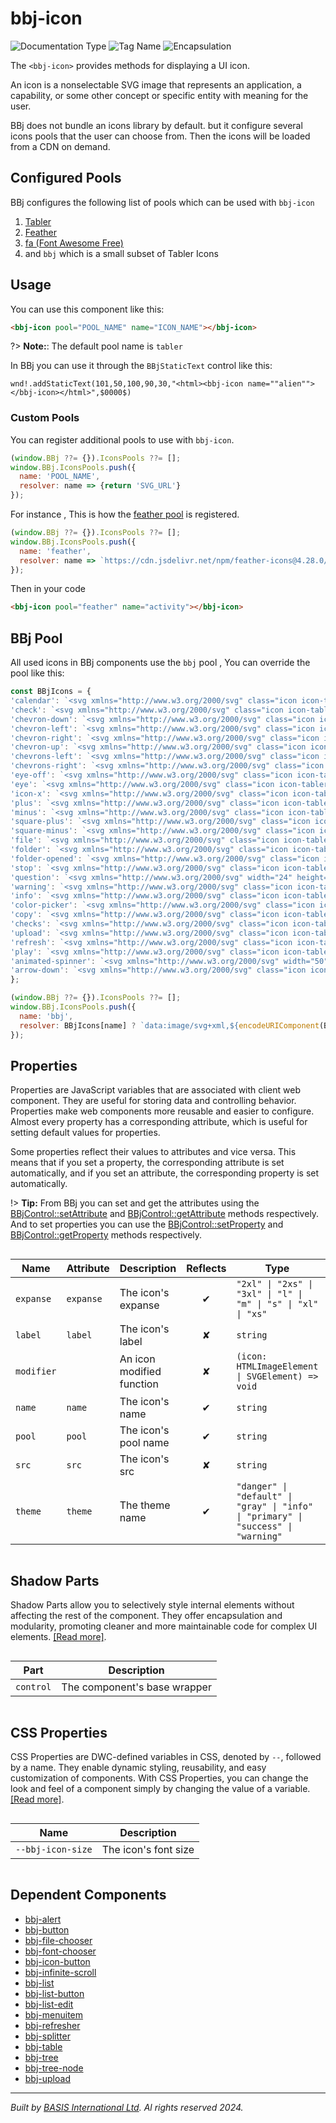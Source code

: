 # bbj-icon
![Documentation Type](https://img.shields.io/badge/Documentation-dwc-%23006aff) ![Tag Name](https://img.shields.io/badge/Component-bbj--icon-%23006aff)  ![Encapsulation](https://img.shields.io/badge/Encapsulation-shadow-%23006aff)

The `<bbj-icon>` provides methods for displaying a UI icon.

An icon is a nonselectable SVG image that represents an application, a capability, or some other concept or
specific entity with meaning for the user.

BBj does not bundle an icons library by default. but it configure several icons pools that the user can choose from.
Then the icons will be loaded from a CDN on demand.


## Configured Pools

BBj configures the following list of pools which can be used with `bbj-icon`

1. [Tabler](https://tabler-icons.io/)
2. [Feather](https://feathericons.com/)
3. [fa (Font Awesome Free)](https://fontawesome.com/)
4. and `bbj` which is a small subset of Tabler Icons


## Usage

You can use this component like this:

```html
<bbj-icon pool="POOL_NAME" name="ICON_NAME"></bbj-icon>
```

?> **Note:**: The default pool name is `tabler`

In BBj you can use it through the `BBjStaticText` control like this:

```BBj
wnd!.addStaticText(101,50,100,90,30,"<html><bbj-icon name=""alien""></bbj-icon></html>",$0000$)
```

### Custom Pools

You can register additional pools to use with `bbj-icon`.

```javascript
(window.BBj ??= {}).IconsPools ??= [];
window.BBj.IconsPools.push({
  name: 'POOL_NAME',
  resolver: name => {return 'SVG_URL'}
});
````

For instance , This is how the [feather pool](https://feathericons.com/) is registered.
```javascript
(window.BBj ??= {}).IconsPools ??= [];
window.BBj.IconsPools.push({
  name: 'feather',
  resolver: name => `https://cdn.jsdelivr.net/npm/feather-icons@4.28.0/dist/icons/${name}.svg`
});
````

Then in your code

```html
<bbj-icon pool="feather" name="activity"></bbj-icon>
```

## BBj Pool

All used icons in BBj components use the `bbj` pool , You can override the pool like this:

``` javascript
const BBjIcons = {
'calendar': `<svg xmlns="http://www.w3.org/2000/svg" class="icon icon-tabler icon-tabler-calendar" width="24" height="24" viewBox="0 0 24 24" stroke-width="2" stroke="currentColor" fill="none" stroke-linecap="round" stroke-linejoin="round"> <path stroke="none" d="M0 0h24v24H0z" fill="none"/> <rect x="4" y="5" width="16" height="16" rx="2"/> <line x1="16" y1="3" x2="16" y2="7"/> <line x1="8" y1="3" x2="8" y2="7"/> <line x1="4" y1="11" x2="20" y2="11"/> <line x1="11" y1="15" x2="12" y2="15"/> <line x1="12" y1="15" x2="12" y2="18"/></svg>`,
'check': `<svg xmlns="http://www.w3.org/2000/svg" class="icon icon-tabler icon-tabler-check" width="24" height="24" viewBox="0 0 24 24" stroke-width="2" stroke="currentColor" fill="none" stroke-linecap="round" stroke-linejoin="round"> <path stroke="none" d="M0 0h24v24H0z" fill="none"/> <path d="M5 12l5 5l10 -10"/></svg>`,
'chevron-down': `<svg xmlns="http://www.w3.org/2000/svg" class="icon icon-tabler icon-tabler-chevron-down" width="24" height="24" viewBox="0 0 24 24" stroke-width="2" stroke="currentColor" fill="none" stroke-linecap="round" stroke-linejoin="round"> <path stroke="none" d="M0 0h24v24H0z" fill="none"/> <polyline points="6 9 12 15 18 9"/></svg>`,
'chevron-left': `<svg xmlns="http://www.w3.org/2000/svg" class="icon icon-tabler icon-tabler-chevron-left" width="24" height="24" viewBox="0 0 24 24" stroke-width="2" stroke="currentColor" fill="none" stroke-linecap="round" stroke-linejoin="round"> <path stroke="none" d="M0 0h24v24H0z" fill="none"/> <polyline points="15 6 9 12 15 18"/></svg>`,
'chevron-right': `<svg xmlns="http://www.w3.org/2000/svg" class="icon icon-tabler icon-tabler-chevron-right" width="24" height="24" viewBox="0 0 24 24" stroke-width="2" stroke="currentColor" fill="none" stroke-linecap="round" stroke-linejoin="round"> <path stroke="none" d="M0 0h24v24H0z" fill="none"/> <polyline points="9 6 15 12 9 18"/></svg>`,
'chevron-up': `<svg xmlns="http://www.w3.org/2000/svg" class="icon icon-tabler icon-tabler-chevron-up" width="24" height="24" viewBox="0 0 24 24" stroke-width="2" stroke="currentColor" fill="none" stroke-linecap="round" stroke-linejoin="round"> <path stroke="none" d="M0 0h24v24H0z" fill="none"/> <polyline points="6 15 12 9 18 15"/></svg>`,
'chevrons-left': `<svg xmlns="http://www.w3.org/2000/svg" class="icon icon-tabler icon-tabler-chevrons-left" width="24" height="24" viewBox="0 0 24 24" stroke-width="2" stroke="currentColor" fill="none" stroke-linecap="round" stroke-linejoin="round"><path stroke="none" d="M0 0h24v24H0z" fill="none"></path><polyline points="11 7 6 12 11 17"></polyline><polyline points="17 7 12 12 17 17"></polyline></svg>`,
'chevrons-right': `<svg xmlns="http://www.w3.org/2000/svg" class="icon icon-tabler icon-tabler-chevrons-right" width="24" height="24" viewBox="0 0 24 24" stroke-width="2" stroke="currentColor" fill="none" stroke-linecap="round" stroke-linejoin="round"><path stroke="none" d="M0 0h24v24H0z" fill="none"></path><polyline points="7 7 12 12 7 17"></polyline><polyline points="13 7 18 12 13 17"></polyline></svg>`,
'eye-off': `<svg xmlns="http://www.w3.org/2000/svg" class="icon icon-tabler icon-tabler-eye-off" width="24" height="24" viewBox="0 0 24 24" stroke-width="2" stroke="currentColor" fill="none" stroke-linecap="round" stroke-linejoin="round"> <path stroke="none" d="M0 0h24v24H0z" fill="none"/> <line x1="3" y1="3" x2="21" y2="21"/> <path d="M10.584 10.587a2 2 0 0 0 2.828 2.83"/> <path d="M9.363 5.365a9.466 9.466 0 0 1 2.637 -.365c4 0 7.333 2.333 10 7c-.778 1.361 -1.612 2.524 -2.503 3.488m-2.14 1.861c-1.631 1.1 -3.415 1.651 -5.357 1.651c-4 0 -7.333 -2.333 -10 -7c1.369 -2.395 2.913 -4.175 4.632 -5.341"/></svg>`,
'eye': `<svg xmlns="http://www.w3.org/2000/svg" class="icon icon-tabler icon-tabler-eye" width="24" height="24" viewBox="0 0 24 24" stroke-width="2" stroke="currentColor" fill="none" stroke-linecap="round" stroke-linejoin="round"> <path stroke="none" d="M0 0h24v24H0z" fill="none"/> <circle cx="12" cy="12" r="2"/> <path d="M22 12c-2.667 4.667 -6 7 -10 7s-7.333 -2.333 -10 -7c2.667 -4.667 6 -7 10 -7s7.333 2.333 10 7"/></svg>`,
'icon-x': `<svg xmlns="http://www.w3.org/2000/svg" class="icon icon-tabler icon-tabler-x" width="24" height="24" viewBox="0 0 24 24" stroke-width="2" stroke="currentColor" fill="none" stroke-linecap="round" stroke-linejoin="round"> <path stroke="none" d="M0 0h24v24H0z" fill="none"/> <line x1="18" y1="6" x2="6" y2="18"/> <line x1="6" y1="6" x2="18" y2="18"/></svg>`,
'plus': `<svg xmlns="http://www.w3.org/2000/svg" class="icon icon-tabler icon-tabler-plus" width="24" height="24" viewBox="0 0 24 24" stroke-width="2" stroke="currentColor" fill="none" stroke-linecap="round" stroke-linejoin="round"><path stroke="none" d="M0 0h24v24H0z" fill="none"/><line x1="12" y1="5" x2="12" y2="19" /><line x1="5" y1="12" x2="19" y2="12" /></svg>`,
'minus': `<svg xmlns="http://www.w3.org/2000/svg" class="icon icon-tabler icon-tabler-minus" width="24" height="24" viewBox="0 0 24 24" stroke-width="2" stroke="currentColor" fill="none" stroke-linecap="round" stroke-linejoin="round"><path stroke="none" d="M0 0h24v24H0z" fill="none"/><line x1="5" y1="12" x2="19" y2="12" /></svg>`,
'square-plus': `<svg xmlns="http://www.w3.org/2000/svg" class="icon icon-tabler icon-tabler-square-plus" width="24" height="24" viewBox="0 0 24 24" stroke-width="2" stroke="currentColor" fill="none" stroke-linecap="round" stroke-linejoin="round"><path stroke="none" d="M0 0h24v24H0z" fill="none"></path><rect x="4" y="4" width="16" height="16" rx="2"></rect><line x1="9" y1="12" x2="15" y2="12"></line><line x1="12" y1="9" x2="12" y2="15"></line></svg>`,
'square-minus': `<svg xmlns="http://www.w3.org/2000/svg" class="icon icon-tabler icon-tabler-square-minus" width="24" height="24" viewBox="0 0 24 24" stroke-width="2" stroke="currentColor" fill="none" stroke-linecap="round" stroke-linejoin="round"><path stroke="none" d="M0 0h24v24H0z" fill="none"></path><rect x="4" y="4" width="16" height="16" rx="2"></rect><line x1="9" y1="12" x2="15" y2="12"></line></svg>`,
'file': `<svg xmlns="http://www.w3.org/2000/svg" class="icon icon-tabler icon-tabler-file-text" width="24" height="24" viewBox="0 0 24 24" stroke-width="2" stroke="currentColor" fill="none" stroke-linecap="round" stroke-linejoin="round"><path stroke="none" d="M0 0h24v24H0z" fill="none"/><path d="M14 3v4a1 1 0 0 0 1 1h4" /><path d="M17 21h-10a2 2 0 0 1 -2 -2v-14a2 2 0 0 1 2 -2h7l5 5v11a2 2 0 0 1 -2 2z" /><line x1="9" y1="9" x2="10" y2="9" /><line x1="9" y1="13" x2="15" y2="13" /><line x1="9" y1="17" x2="15" y2="17" /></svg>`,
'folder': `<svg xmlns="http://www.w3.org/2000/svg" class="icon icon-tabler icon-tabler-folder" width="24" height="24" viewBox="0 0 24 24" stroke-width="2" stroke="currentColor" fill="none" stroke-linecap="round" stroke-linejoin="round"><path stroke="none" d="M0 0h24v24H0z" fill="none"/><path d="M5 4h4l3 3h7a2 2 0 0 1 2 2v8a2 2 0 0 1 -2 2h-14a2 2 0 0 1 -2 -2v-11a2 2 0 0 1 2 -2" /></svg>`,
'folder-opened': `<svg xmlns="http://www.w3.org/2000/svg" class="icon icon-tabler icon-tabler-folder-minus" width="24" height="24" viewBox="0 0 24 24" stroke-width="2" stroke="currentColor" fill="none" stroke-linecap="round" stroke-linejoin="round"><path stroke="none" d="M0 0h24v24H0z" fill="none"/><path d="M5 4h4l3 3h7a2 2 0 0 1 2 2v8a2 2 0 0 1 -2 2h-14a2 2 0 0 1 -2 -2v-11a2 2 0 0 1 2 -2" /><line x1="9" y1="13" x2="15" y2="13" /></svg>`,
'stop': `<svg xmlns="http://www.w3.org/2000/svg" class="icon icon-tabler icon-tabler-hand-stop" width="24" height="24" viewBox="0 0 24 24" stroke-width="2" stroke="currentColor" fill="none" stroke-linecap="round" stroke-linejoin="round"><path stroke="none" d="M0 0h24v24H0z" fill="none"></path><path d="M8 13v-7.5a1.5 1.5 0 0 1 3 0v6.5"></path><path d="M11 5.5v-2a1.5 1.5 0 1 1 3 0v8.5"></path><path d="M14 5.5a1.5 1.5 0 0 1 3 0v6.5"></path><path d="M17 7.5a1.5 1.5 0 0 1 3 0v8.5a6 6 0 0 1 -6 6h-2h.208a6 6 0 0 1 -5.012 -2.7a69.74 69.74 0 0 1 -.196 -.3c-.312 -.479 -1.407 -2.388 -3.286 -5.728a1.5 1.5 0 0 1 .536 -2.022a1.867 1.867 0 0 1 2.28 .28l1.47 1.47"></path></svg>`,
'question': `<svg xmlns="http://www.w3.org/2000/svg" width="24" height="24" viewBox="0 0 24 24" fill="none" stroke="currentColor" stroke-width="2" stroke-linecap="round" stroke-linejoin="round" class="feather feather-help-circle"><circle cx="12" cy="12" r="10"></circle><path d="M9.09 9a3 3 0 0 1 5.83 1c0 2-3 3-3 3"></path><line x1="12" y1="17" x2="12.01" y2="17"></line></svg>`,
'warning': `<svg xmlns="http://www.w3.org/2000/svg" class="icon icon-tabler icon-tabler-alert-triangle" width="24" height="24" viewBox="0 0 24 24" stroke-width="2" stroke="currentColor" fill="none" stroke-linecap="round" stroke-linejoin="round"><path stroke="none" d="M0 0h24v24H0z" fill="none"></path><path d="M12 9v2m0 4v.01"></path><path d="M5 19h14a2 2 0 0 0 1.84 -2.75l-7.1 -12.25a2 2 0 0 0 -3.5 0l-7.1 12.25a2 2 0 0 0 1.75 2.75"></path></svg>`,
'info': `<svg xmlns="http://www.w3.org/2000/svg" class="icon icon-tabler icon-tabler-info-circle" width="24" height="24" viewBox="0 0 24 24" stroke-width="2" stroke="currentColor" fill="none" stroke-linecap="round" stroke-linejoin="round"><path stroke="none" d="M0 0h24v24H0z" fill="none"></path><circle cx="12" cy="12" r="9"></circle><line x1="12" y1="8" x2="12.01" y2="8"></line><polyline points="11 12 12 12 12 16 13 16"></polyline></svg>`,
'color-picker': `<svg xmlns="http://www.w3.org/2000/svg" class="icon icon-tabler icon-tabler-color-picker" width="24" height="24" viewBox="0 0 24 24" stroke-width="2" stroke="currentColor" fill="none" stroke-linecap="round" stroke-linejoin="round"><path stroke="none" d="M0 0h24v24H0z" fill="none"></path><path d="M11 7l6 6"></path><path d="M4 16l11.7 -11.7a1 1 0 0 1 1.4 0l2.6 2.6a1 1 0 0 1 0 1.4l-11.7 11.7h-4v-4z"></path></svg>`,
'copy': `<svg xmlns="http://www.w3.org/2000/svg" class="icon icon-tabler icon-tabler-copy" width="24" height="24" viewBox="0 0 24 24" stroke-width="2" stroke="currentColor" fill="none" stroke-linecap="round" stroke-linejoin="round"><path stroke="none" d="M0 0h24v24H0z" fill="none"></path><rect x="8" y="8" width="12" height="12" rx="2"></rect><path d="M16 8v-2a2 2 0 0 0 -2 -2h-8a2 2 0 0 0 -2 2v8a2 2 0 0 0 2 2h2"></path></svg>`,
'checks': `<svg xmlns="http://www.w3.org/2000/svg" class="icon icon-tabler icon-tabler-checks" width="24" height="24" viewBox="0 0 24 24" stroke-width="2" stroke="currentColor" fill="none" stroke-linecap="round" stroke-linejoin="round"><path stroke="none" d="M0 0h24v24H0z" fill="none"></path><path d="M7 12l5 5l10 -10"></path><path d="M2 12l5 5m5 -5l5 -5"></path></svg>`,
'upload': `<svg xmlns="http://www.w3.org/2000/svg" class="icon icon-tabler icon-tabler-upload" width="24" height="24" viewBox="0 0 24 24" stroke-width="1" stroke="currentColor" fill="none" stroke-linecap="round" stroke-linejoin="round"><path stroke="none" d="M0 0h24v24H0z" fill="none"></path><path d="M4 17v2a2 2 0 0 0 2 2h12a2 2 0 0 0 2 -2v-2"></path><polyline points="7 9 12 4 17 9"></polyline><line x1="12" y1="4" x2="12" y2="16"></line></svg>`,
'refresh': `<svg xmlns="http://www.w3.org/2000/svg" class="icon icon-tabler icon-tabler-rotate" width="24" height="24" viewBox="0 0 24 24" stroke-width="2" stroke="currentColor" fill="none" stroke-linecap="round" stroke-linejoin="round"><path stroke="none" d="M0 0h24v24H0z" fill="none"></path><path d="M19.95 11a8 8 0 1 0 -.5 4m.5 5v-5h-5"></path></svg>`,
'play': `<svg xmlns="http://www.w3.org/2000/svg" class="icon icon-tabler icon-tabler-player-play" width="24" height="24" viewBox="0 0 24 24" stroke-width="2" stroke="currentColor" fill="none" stroke-linecap="round" stroke-linejoin="round"><path stroke="none" d="M0 0h24v24H0z" fill="none"></path><path d="M7 4v16l13 -8z"></path></svg>`,
'animated-spinner': `<svg xmlns="http://www.w3.org/2000/svg" width="50" height="50" viewBox="0 0 50 50" ><path fill="currentColor" d="M25,5A20.14,20.14,0,0,1,45,22.88a2.51,2.51,0,0,0,2.49,2.26h0A2.52,2.52,0,0,0,50,22.33a25.14,25.14,0,0,0-50,0,2.52,2.52,0,0,0,2.5,2.81h0A2.51,2.51,0,0,0,5,22.88,20.14,20.14,0,0,1,25,5Z"><animateTransform attributeName="transform" type="rotate" from="0 25 25" to="360 25 25" dur="0.5s" repeatCount="indefinite"/></path></svg>`,
'arrow-down': `<svg xmlns="http://www.w3.org/2000/svg" class="icon icon-tabler icon-tabler-arrow-down" width="24" height="24" viewBox="0 0 24 24" stroke-width="2" stroke="currentColor" fill="none" stroke-linecap="round" stroke-linejoin="round"> <path stroke="none" d="M0 0h24v24H0z" fill="none"/> <line x1="12" y1="5" x2="12" y2="19"/> <line x1="18" y1="13" x2="12" y2="19"/> <line x1="6" y1="13" x2="12" y2="19"/></svg>`,
};

(window.BBj ??= {}).IconsPools ??= [];
window.BBj.IconsPools.push({
  name: 'bbj',
  resolver: BBjIcons[name] ? `data:image/svg+xml,${encodeURIComponent(BBjIcons[name])}` : ''
});
```


## Properties 


Properties are JavaScript variables that are associated with client web component.
They are useful for storing data and controlling behavior. Properties make web components more reusable and easier to configure.
Almost every property has a corresponding attribute, which is useful for setting default values for properties.

Some properties reflect their values to attributes and vice versa. This means that if you set a property, the corresponding attribute is set automatically, and if you set an attribute, the corresponding property is set automatically.

!> **Tip:** From BBj you can set and get the attributes using the [BBjControl::setAttribute](https://documentation.basis.cloud/BASISHelp/WebHelp/bbjobjects/SysGui/bbjcontrol/BBjControl_setAttribute.htm)
and [BBjControl::getAttribute](https://documentation.basis.cloud/BASISHelp/WebHelp/bbjobjects/SysGui/bbjcontrol/BBjControl_getAttribute.htm) methods respectively.
And to set properties you can use the [BBjControl::setProperty](https://documentation.basis.cloud/BASISHelp/WebHelp/bbjobjects/SysGui/bbjcontrol/BBjControl_setProperty.htm) and [BBjControl::getProperty](https://documentation.basis.cloud/BASISHelp/WebHelp/bbjobjects/SysGui/bbjcontrol/BBjControl_getProperty.htm) methods respectively.
<div style="overflow-x: auto;">

| Name         | Attribute   | Description               | Reflects | Type                                                                                 | Default       |
| ------------ | ----------- | ------------------------- | :------: | ------------------------------------------------------------------------------------ | ------------- |
| ``expanse``  | ``expanse`` | The icon's expanse        | &#x2714; | ``"2xl" \| "2xs" \| "3xl" \| "l" \| "m" \| "s" \| "xl" \| "xs"``                     | ``'xs'``      |
| ``label``    | ``label``   | The icon's label          | &#x2718; | ``string``                                                                           |               |
| ``modifier`` |             | An icon modified function | &#x2718; | ``(icon: HTMLImageElement \| SVGElement) => void``                                   |               |
| ``name``     | ``name``    | The icon's name           | &#x2714; | ``string``                                                                           |               |
| ``pool``     | ``pool``    | The icon's pool name      | &#x2714; | ``string``                                                                           | ``'tabler'``  |
| ``src``      | ``src``     | The icon's src            | &#x2718; | ``string``                                                                           |               |
| ``theme``    | ``theme``   | The theme name            | &#x2714; | ``"danger" \| "default" \| "gray" \| "info" \| "primary" \| "success" \| "warning"`` | ``'default'`` |


</div>

## Shadow Parts


Shadow Parts allow you to selectively style internal elements without affecting the rest of the component.
They offer encapsulation and modularity, promoting cleaner and more maintainable code for complex UI elements. [[Read more]](theme-engine/css-shadow-parts).
<div style="overflow-x: auto;">

| Part        | Description                  |
| ----------- | ---------------------------- |
| ``control`` | The component's base wrapper |


</div>

## CSS Properties


CSS Properties are DWC-defined variables in CSS, denoted by `--`, followed by a name.
They enable dynamic styling, reusability, and easy customization of components.
With CSS Properties, you can change the look and feel of a component simply by changing the value of a variable.
[[Read more]](theme-engine/css-variables).
<div style="overflow-x: auto;">

| Name                | Description          |
| ------------------- | -------------------- |
| ``--bbj-icon-size`` | The icon's font size |


</div>

## Dependent Components

- [bbj-alert](web-components/bbj-alert.md)
- [bbj-button](web-components/bbj-button.md)
- [bbj-file-chooser](web-components/bbj-file-chooser.md)
- [bbj-font-chooser](web-components/bbj-font-chooser.md)
- [bbj-icon-button](web-components/bbj-icon-button.md)
- [bbj-infinite-scroll](web-components/bbj-infinite-scroll.md)
- [bbj-list](web-components/bbj-list.md)
- [bbj-list-button](web-components/bbj-list-button.md)
- [bbj-list-edit](web-components/bbj-list-edit.md)
- [bbj-menuitem](web-components/bbj-menuitem.md)
- [bbj-refresher](web-components/bbj-refresher.md)
- [bbj-splitter](web-components/bbj-splitter.md)
- [bbj-table](web-components/bbj-table.md)
- [bbj-tree](web-components/bbj-tree.md)
- [bbj-tree-node](web-components/bbj-tree-node.md)
- [bbj-upload](web-components/bbj-upload.md)


----------------------------------------------
*Built by [BASIS International Ltd](https://www.basis.cloud/). Al rights reserved 2024.*
